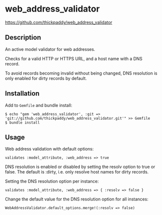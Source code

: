 # web_address_validator

https://github.com/thickpaddy/web_address_validator

## Description

An active model validator for web addresses.

Checks for a valid HTTP or HTTPS URL, and a host name with a DNS record.

To avoid records becoming invalid without being changed, DNS resolution is only
enabled for dirty records by default.

## Installation

Add to `Gemfile` and bundle install:

    $ echo "gem 'web_address_validator', :git => 'git://github.com/thickpaddy/web_address_validator.git'" >> Gemfile
    $ bundle install

## Usage

Web address validation with default options:

    validates :model_attribute, :web_address => true

DNS resolution is enabled or disabled by setting the resolv option to true or
false. The default is :dirty, i.e. only resolve host names for dirty records.

Setting the DNS resolution option per instance:

    validates :model_attribute, :web_address => { :resolv => false }

Change the default value for the DNS resolution option for all instances:

    WebAddressValidator.default_options.merge!(:resolv => false)
